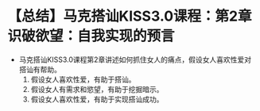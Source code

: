 # 【总结】马克搭讪KISS3.0课程：第2章识破欲望：自我实现的预言

-   马克搭讪KISS3.0课程第2章讲述如何抓住女人的痛点，假设女人喜欢性爱对搭讪有帮助。
    1.  假设女人喜欢性爱，有助于搭讪。
    2.  假设女人有需求和慾望，有助于挖掘暗示。
    3.  假设女人喜欢性爱，有助于实现搭讪成功。